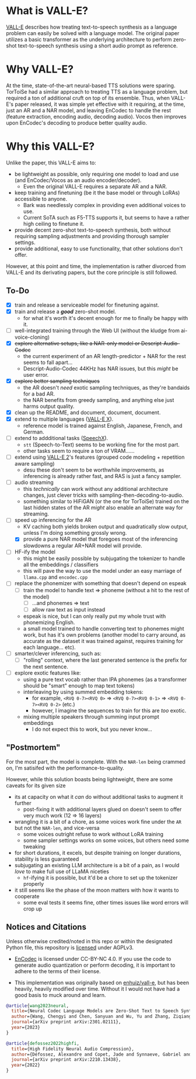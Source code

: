 # What is VALL-E?

[VALL-E](https://arxiv.org/abs/2301.02111) describes how treating text-to-speech synthesis as a language problem can easily be solved with a language model. The original paper utilizes a basic transformer as the underlying architecture to perform zero-shot text-to-speech synthesis using a short audio prompt as reference.

# Why VALL-E?

At the time, state-of-the-art neural-based TTS solutions were sparing. TorToiSe had a similar approach to treating TTS as a language problem, but required a ton of additional cruft on top of its ensemble. Thus, when VALL-E's paper released, it was simple yet effective with it requiring, at the time, just an AR and a NAR model, and leaving EnCodec to handle the rest (feature extraction, encoding audio, decoding audio). Vocos then improves upon EnCodec's decoding to produce better quality audio.

# Why this VALL-E?

Unlike the paper, this VALL-E aims to:
* be lightweight as possible, only requiring one model to load and use (and EnCodec/Vocos as an audio encoder/decoder).
	+ Even the original VALL-E requires a separate AR and a NAR.
* keep training and finetuning (be it the base model or through LoRAs) accessible to anyone.
	+ Bark was needlessly complex in providing even additional voices to use.
	+ Current SoTA such as F5-TTS supports it, but seems to have a rather high ceiling to finetune it. 
* provide decent zero-shot text-to-speech synthesis, both without requiring sampling adjustments and providing thorough sampler settings.
* provide additional, easy to use functionality, that other solutions don't offer.

However, at this point and time, the implementation is rather divorced from VALL-E and its derivating papers, but the core principle is still followed.

## To-Do

* [x] train and release a serviceable model for finetuning against.
* [x] train and release a ***good*** zero-shot model.
  - for what it's worth it's decent enough for me to finally be happy with it.
* [ ] well-integrated training through the Web UI (without the kludge from ai-voice-cloning)
* [x] ~~explore alternative setups, like a NAR-only model or Descript-Audio-Codec~~
  - the current experiment of an AR length-predictor + NAR for the rest seems to fall apart...
  - Descript-Audio-Codec 44KHz has NAR issues, but this *might* be user error.
* [x] ~~explore better sampling techniques~~
  - the AR doesn't *need* exotic sampling techniques, as they're bandaids for a bad AR.
  - the NAR benefits from greedy sampling, and anything else just harms output quality.
* [x] clean up the README, and document, document, document.
* [x] extend to multiple languages ([VALL-E X](https://arxiv.org/abs/2303.03926)).
  - reference model is trained against English, Japanese, French, and German.
* [ ] extend to addditional tasks ([SpeechX](https://arxiv.org/abs/2308.06873)).
  - `stt` (Speech-to-Text) seems to be working fine for the most part.
  - other tasks seem to require a ton of VRAM......
* [ ] extend using [VALL-E 2](https://arxiv.org/pdf/2406.05370)'s features (grouped code modeling + repetition aware sampling)
  - desu these don't seem to be worthwhile improvements, as inferencing is already rather fast, and RAS is just a fancy sampler.
* [ ] audio streaming
  - this *technically* can work without any additional architecture changes, just clever tricks with sampling-then-decoding-to-audio.
  - something similar to HiFiGAN (or the one for TorToiSe) trained on the last hidden states of the AR *might* also enable an alternate way for streaming.
* [ ] speed up inferencing for the AR
  - KV caching both yields broken output and quadratically slow output, unless I'm doing something grossly wrong.
  * [x] provide a pure NAR model that foregoes most of the inferencing slowdowns a regular AR+NAR model will provide.
* [ ] HF-ify the model
  - this might be easily possible by subjugating the tokenizer to handle all the embeddings / classifiers
  - this will pave the way to use the model under an easy marriage of `llama.cpp` and `encodec.cpp`
* [ ] replace the phonemizer with something that doesn't depend on espeak
  * [ ] train the model to handle text => phoneme (without a hit to the rest of the model)
    * [ ] ...and phonemes => text
    * [ ] allow raw text as input instead
  - espeak is nice, but I can only really put my whole trust with phonemizing English.
  - a small model trained to handle converting text to phonemes might work, but has it's own problems (another model to carry around, as accurate as the dataset it was trained against, requires training for each language... etc).
* [ ] smarter/clever inferencing, such as:
  * [ ] "rolling" context, where the last generated sentence is the prefix for the next sentence.
* [ ] explore exotic features like:
  * using a pure text vocab rather than IPA phonemes (as a transformer should be "smart" enough to map text tokens)
  * interleaving by using summed embedding tokens:
    * for example, `<RVQ 0-7><RVQ 0>` => `<RVQ 0-7><RVQ 0-1>` => `<RVQ 0-7><RVQ 0-2>` (etc.)
    * however, I imagine the sequences to train for this are *too* exotic.
  * mixing multiple speakers through summing input prompt embeddings
    * I do not expect this to work, but you never know...

## "Postmortem"

For the most part, the model is complete. With the `NAR-len` being crammed on, I'm satisifed with the performance-to-quality.

However, while this solution boasts being lightweight, there are some caveats for its given size
* its at capacity on what it *can* do without additional tasks to augment it further
  * post-fixing it with additional layers glued on doesn't seem to offer very much work (12 => 16 layers)
* wrangling it is a bit of a chore, as some voices work fine under the `AR` but not the `NAR-len`, and vice-versa
  * some voices outright refuse to work without LoRA training
  * some sampler settings works on some voices, but others need some tweaking
* for short durations, it excels, but despite training on longer durations, stability is less guaranteed
* subjugating an existing LLM architecture is a bit of a pain, as I would *love* to make full use of LLaMA niceties
  * `hf`-ifying it is possible, but it'd be a chore to set up the tokenizer properly
* it still seems like the phase of the moon matters with how it wants to cooperate
  * some eval tests it seems fine, other times issues like word errors will crop up


## Notices and Citations

Unless otherwise credited/noted in this repo or within the designated Python file, this repository is [licensed](/LICENSE) under AGPLv3.

- [EnCodec](https://github.com/facebookresearch/encodec) is licensed under CC-BY-NC 4.0. If you use the code to generate audio quantization or perform decoding, it is important to adhere to the terms of their license.

- This implementation was originally based on [enhuiz/vall-e](https://github.com/enhuiz/vall-e), but has been heavily, heavily modified over time. Without it I would not have had a good basis to muck around and learn.

```bibtex
@article{wang2023neural,
  title={Neural Codec Language Models are Zero-Shot Text to Speech Synthesizers},
  author={Wang, Chengyi and Chen, Sanyuan and Wu, Yu and Zhang, Ziqiang and Zhou, Long and Liu, Shujie and Chen, Zhuo and Liu, Yanqing and Wang, Huaming and Li, Jinyu and others},
  journal={arXiv preprint arXiv:2301.02111},
  year={2023}
}
```

```bibtex
@article{defossez2022highfi,
  title={High Fidelity Neural Audio Compression},
  author={Défossez, Alexandre and Copet, Jade and Synnaeve, Gabriel and Adi, Yossi},
  journal={arXiv preprint arXiv:2210.13438},
  year={2022}
}
```
